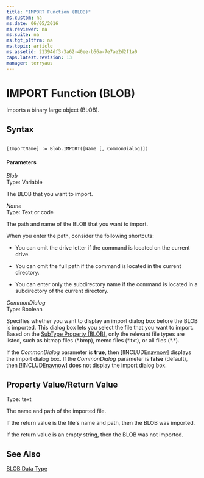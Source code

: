 ```yaml
---
title: "IMPORT Function (BLOB)"
ms.custom: na
ms.date: 06/05/2016
ms.reviewer: na
ms.suite: na
ms.tgt_pltfrm: na
ms.topic: article
ms.assetid: 21394df3-3a62-40ee-b56a-7e7ae2d2f1a0
caps.latest.revision: 13
manager: terryaus
---
```

# IMPORT Function (BLOB)
Imports a binary large object \(BLOB\).  
  
## Syntax  
  
```  
  
[ImportName] := Blob.IMPORT([Name [, CommonDialog]])  
```  
  
#### Parameters  
 *Blob*  
 Type: Variable  
  
 The BLOB that you want to import.  
  
 *Name*  
 Type: Text or code  
  
 The path and name of the BLOB that you want to import.  
  
 When you enter the path, consider the following shortcuts:  
  
-   You can omit the drive letter if the command is located on the current drive.  
  
-   You can omit the full path if the command is located in the current directory.  
  
-   You can enter only the subdirectory name if the command is located in a subdirectory of the current directory.  
  
 *CommonDialog*  
 Type: Boolean  
  
 Specifies whether you want to display an import dialog box before the BLOB is imported. This dialog box lets you select the file that you want to import. Based on the [SubType Property \(BLOB\)](SubType-Property--BLOB-.md), only the relevant file types are listed, such as bitmap files \(\*.bmp\), memo files \(\*.txt\), or all files \(\*.\*\).  
  
 If the *CommonDialog* parameter is **true**, then [!INCLUDE[navnow](includes/navnow_md.md)] displays the import dialog box. If the *CommonDialog* parameter is **false** \(default\), then [!INCLUDE[navnow](includes/navnow_md.md)] does not display the import dialog box.  
  
## Property Value\/Return Value  
 Type: text  
  
 The name and path of the imported file.  
  
 If the return value is the file's name and path, then the BLOB was imported.  
  
 If the return value is an empty string, then the BLOB was not imported.  
  
## See Also  
 [BLOB Data Type](BLOB-Data-Type.md)